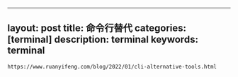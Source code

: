 
---
layout: post
title: 命令行替代
categories: [terminal]
description: terminal
keywords: terminal
---

    https://www.ruanyifeng.com/blog/2022/01/cli-alternative-tools.html
